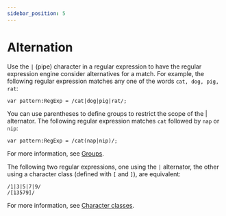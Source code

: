 ```yaml
---
sidebar_position: 5
---
```


# Alternation

Use the `|` (pipe) character in a regular expression to have the regular
expression engine consider alternatives for a match. For example, the following
regular expression matches any one of the words `cat, dog, pig, rat`:

```
var pattern:RegExp = /cat|dog|pig|rat/;
```

You can use parentheses to define groups to restrict the scope of the \|
alternator. The following regular expression matches `cat` followed by `nap` or
`nip`:

```
var pattern:RegExp = /cat(nap|nip)/;
```

For more information, see [Groups](./groups.md).

The following two regular expressions, one using the `|` alternator, the other
using a character class (defined with `[` and `]`), are equivalent:

```
/1|3|5|7|9/
/[13579]/
```

For more information, see [Character classes](./character-classes.md).

